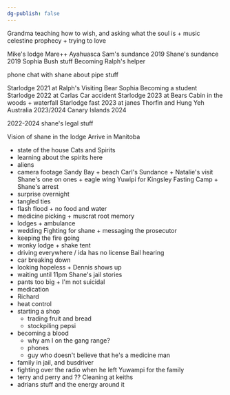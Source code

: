 ```yaml
---
dg-publish: false
---
```

Grandma teaching how to wish, and asking what the soul is + music
celestine prophecy + trying to love

Mike's lodge
Mare++
Ayahuasca
Sam's sundance 2019
Shane's sundance 2019 
Sophia Bush stuff
Becoming Ralph's helper

phone chat with shane about pipe stuff

Starlodge 2021 at Ralph's
Visiting Bear
Sophia
Becoming a student
Starlodge 2022 at Carlas
Car accident 
Starlodge 2023 at Bears
Cabin in the woods + waterfall
Starlodge fast 2023 at janes
Thorfin and Hung Yeh
Australia 2023/2024
Canary Islands 2024

2022-2024 shane's legal stuff 

Vision of shane in the lodge
Arrive in Manitoba
- state of the house
Cats and Spirits
- learning about the spirits here
- aliens
- camera footage
Sandy Bay + beach
Carl's Sundance + Natalie's visit
Shane's one on ones + eagle wing
Yuwipi for Kingsley
Fasting Camp + Shane's arrest
- surprise overnight
- tangled ties
- flash flood + no food and water
- medicine picking + muscrat root memory
- lodges + ambulance
- wedding
Fighting for shane + messaging the prosecutor
- keeping the fire going
- wonky lodge + shake tent
- driving everywhere / ida has no license
Bail hearing
- car breaking down
- looking hopeless + Dennis shows up
- waiting until 11pm
Shane's jail stories
- pants too big + I'm not suicidal
- medication
- Richard
- heat control
- starting a shop
	- trading fruit and bread
	- stockpiling pepsi
- becoming a blood
	- why am I on the gang range?
	- phones
	- guy who doesn't believe that he's a medicine man
- family in jail, and busdriver
- fighting over the radio when he left
Yuwampi for the family
- terry and perry and ??
Cleaning at keiths
- adrians stuff and the energy around it
